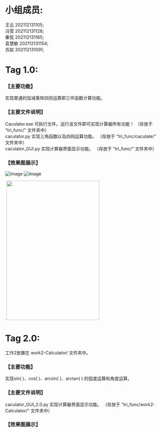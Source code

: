 # 小组成员:    
  王云 202112131105;  
  冯雪 202112131128;      
  秦弦 202112131165;  
  袁慧敏 202112131154;  
  苏舣 202112131091;  
  

# Tag 1.0:           
### 【主要功能】           
实现普通的加减乘除四则运算即三件函数计算功能。         

### 【主要文件说明】   
  Caculator.exe 可执行文件。运行该文件即可实现计算器所有功能！    （存放于 "tri_func/" 文件夹中）     
  caculator.py 实现三角函数以及四则运算功能。    （存放于 "tri_func/caculate/" 文件夹中）           
  caculator_GUI.py 实现计算器界面显示功能。     （存放于 "tri_func/" 文件夹中）     
     
### 【效果图展示】     
![lmage](https://github.com/CQU-group/tri_func/tree/main/Screenshots/6c5588673923dd47.png)
![lmage](https://github.com/CQU-group/tri_func/tree/main/Screenshots/2.png)    
 
.<img src="https://github.com/CQU-group/tri_func/tree/main/Screenshots/2.png" width="300" height="450" />

# Tag 2.0:     
  工作2放置在 work2-Calculator/ 文件夹中。       
  ### 【主要功能】    
  
  实现sin( )、cos( )、arcsin( )、arctan( ) 的弧度运算和角度运算。               
  ### 【主要文件说明】              
  caculator_GUI_2.0.py 实现计算器界面显示功能。   （存放于 "tri_func/work2-Calculator/" 文件夹中）    
  
  ### 【效果图展示】 
  
